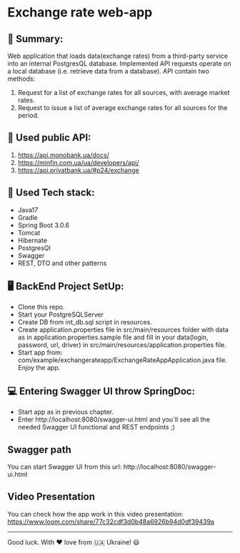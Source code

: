 # Exchange rate web-app

## 📔 Summary:
Web application that loads data(exchange rates) from a third-party service
into an internal PostgresQL database. Implemented API requests operate on
a local database (i.e. retrieve data from a database). API contain two methods:
1. Request for a list of exchange rates for all sources, with average market rates.
2. Request to issue a list of average exchange rates for all sources for the period.

## 📑 Used public API:
1. https://api.monobank.ua/docs/ 
2. https://minfin.com.ua/ua/developers/api/ 
3. https://api.privatbank.ua/#p24/exchange

## 🔨 Used Tech stack:
- Java17
- Gradle
- Spring Boot 3.0.6
- Tomcat
- Hibernate
- PostgresQl
- Swagger
- REST, DTO and other patterns

## 🖥️ BackEnd Project SetUp:
- Clone this repo.
- Start your PostgreSQLServer
- Create DB from int_db.sql script in resources.
- Create application.properties file in src/main/resources folder
with data as in application.properties.sample file 
and fill in your data(login, password, url, driver) 
in src/main/resources/application.properties file.
- Start app from: com/example/exchangerateapp/ExchangeRateAppApplication.java file.
Enjoy the app.

## 💻 Entering Swagger UI throw SpringDoc:
- Start app as in previous chapter.
- Enter http://localhost:8080/swagger-ui.html 
and you`ll see all the needed Swagger UI functional and REST endpoints ;)

## Swagger path
You can start Swagger UI from this url:
http://localhost:8080/swagger-ui.html

## Video Presentation
You can check how the app work in this video presentation:
https://www.loom.com/share/77c32cdf3d0b48a6926b94d0df39439a

_____
Good luck. With :hearts: love from :ukraine: Ukraine! :smiley: